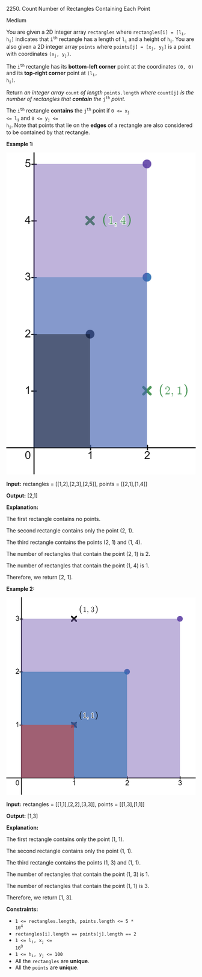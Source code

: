 2250\. Count Number of Rectangles Containing Each Point

Medium

You are given a 2D integer array `rectangles` where <code>rectangles[i] = [l<sub>i</sub>, h<sub>i</sub>]</code> indicates that <code>i<sup>th</sup></code> rectangle has a length of <code>l<sub>i</sub></code> and a height of <code>h<sub>i</sub></code>. You are also given a 2D integer array `points` where <code>points[j] = [x<sub>j</sub>, y<sub>j</sub>]</code> is a point with coordinates <code>(x<sub>j</sub>, y<sub>j</sub>)</code>.

The <code>i<sup>th</sup></code> rectangle has its **bottom-left corner** point at the coordinates `(0, 0)` and its **top-right corner** point at <code>(l<sub>i</sub>, h<sub>i</sub>)</code>.

Return _an integer array_ `count` _of length_ `points.length` _where_ `count[j]` _is the number of rectangles that **contain** the_ <code>j<sup>th</sup></code> _point._

The <code>i<sup>th</sup></code> rectangle **contains** the <code>j<sup>th</sup></code> point if <code>0 <= x<sub>j</sub> <= l<sub>i</sub></code> and <code>0 <= y<sub>j</sub> <= h<sub>i</sub></code>. Note that points that lie on the **edges** of a rectangle are also considered to be contained by that rectangle.

**Example 1:**

![](example1.png)

**Input:** rectangles = [[1,2],[2,3],[2,5]], points = [[2,1],[1,4]]

**Output:** [2,1]

**Explanation:** 

The first rectangle contains no points. 

The second rectangle contains only the point (2, 1). 

The third rectangle contains the points (2, 1) and (1, 4). 

The number of rectangles that contain the point (2, 1) is 2. 

The number of rectangles that contain the point (1, 4) is 1. 

Therefore, we return [2, 1].

**Example 2:**

![](example2.png)

**Input:** rectangles = [[1,1],[2,2],[3,3]], points = [[1,3],[1,1]]

**Output:** [1,3]

**Explanation:** 

The first rectangle contains only the point (1, 1). 

The second rectangle contains only the point (1, 1). 

The third rectangle contains the points (1, 3) and (1, 1). 

The number of rectangles that contain the point (1, 3) is 1. 

The number of rectangles that contain the point (1, 1) is 3.

Therefore, we return [1, 3].

**Constraints:**

*   <code>1 <= rectangles.length, points.length <= 5 * 10<sup>4</sup></code>
*   `rectangles[i].length == points[j].length == 2`
*   <code>1 <= l<sub>i</sub>, x<sub>j</sub> <= 10<sup>9</sup></code>
*   <code>1 <= h<sub>i</sub>, y<sub>j</sub> <= 100</code>
*   All the `rectangles` are **unique**.
*   All the `points` are **unique**.
